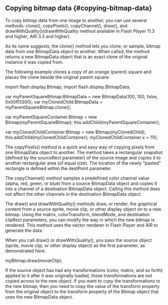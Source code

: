 ## Copying bitmap data {#copying-bitmap-data}

To copy bitmap data from one image to another, you can use several methods: clone(), copyPixels(), copyChannel(), draw(), and drawWithQuality()(drawWithQuality method available in Flash Player 11.3 and higher; AIR 3.3 and higher).

As its name suggests, the clone() method lets you clone, or sample, bitmap data from one BitmapData object to another. When called, the method returns a new BitmapData object that is an exact clone of the original instance it was copied from.

The following example clones a copy of an orange (parent) square and places the clone beside the original parent square:

import flash.display.Bitmap; import flash.display.BitmapData;

var myParentSquareBitmap:BitmapData = new BitmapData(100, 100, false, 0x00ff3300); var myClonedChild:BitmapData = myParentSquareBitmap.clone();

var myParentSquareContainer:Bitmap = new Bitmap(myParentSquareBitmap); this.addChild(myParentSquareContainer);

var myClonedChildContainer:Bitmap = new Bitmap(myClonedChild); this.addChild(myClonedChildContainer); myClonedChildContainer.x = 110;

The copyPixels() method is a quick and easy way of copying pixels from one BitmapData object to another. The method takes a rectangular snapshot (defined by the sourceRect parameter) of the source image and copies it to another rectangular area (of equal size). The location of the newly “pasted” rectangle is defined within the destPoint parameter.

The copyChannel() method samples a predefined color channel value (alpha, red, green, or blue) from a source BitmapData object and copies it into a channel of a destination BitmapData object. Calling this method does not affect the other channels in the destination BitmapData object.

The draw() and drawWithQuality() methods draw, or render, the graphical content from a source sprite, movie clip, or other display object on to a new bitmap. Using the matrix, colorTransform, blendMode, and destination clipRect parameters, you can modify the way in which the new bitmap is rendered. This method uses the vector renderer in Flash Player and AIR to generate the data.

When you call draw() or drawWithQuality(), you pass the source object (sprite, movie clip, or other display object) as the first parameter, as demonstrated here:

myBitmap.draw(movieClip);

If the source object has had any transformations (color, matrix, and so forth) applied to it after it was originally loaded, these transformations are not copied across to the new object. If you want to copy the transformations to the new bitmap, then you need to copy the value of the transform property from the original object to the transform property of the Bitmap object that uses the new BitmapData object.
